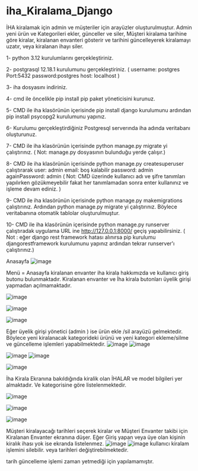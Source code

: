 # iha_Kiralama_Django
İHA kiralamak için admin ve müşteriler için arayüzler oluşturulmuştur. Admin yeni ürün ve Kategorileri ekler, günceller ve siler, Müşteri kiralama tarihine göre kiralar, kiralanan envanteri gösterir ve tarihini güncelleyerek kiralamayı uzatır, veya kiralanan ihayı siler. 

1- python 3.12 kurulumlarını gerçekleştiriniz.

2- postgrasql 12.18.1 kurulumunu gerçekleştiriniz. ( username: postgres Port:5432 password:postgres host: localhost ) 

3- iha dosyasını indiriniz.

4- cmd ile öncelikle pip install pip paket yöneticisini kurunuz.

5- CMD ile iha klasörünün içerisinde pip install django kurulumunu  ardından pip install psycopg2 kurulumunu yapınız. 

6- Kurulumu gerçekleştirdiğiniz Postgresql serverında iha adında veritabanı oluşturunuz. 

7- CMD ile iha klasörünün içerisinde python manage.py migrate yi çalıştırınız. ( Not: manage.py dosyasının bulunduğu yerde çalışır.)

8- CMD ile iha klasörünün içerisinde python manage.py createsuperuser çalıştırarak user: admin email: boş kalabilir password: admin againPassword: admin ( Not: CMD üzerinde kullanıcı adı ve şifre tanımları yapılırken gözükmeyebilir fakat her tanımlamadan sonra enter kullanınız ve işleme devam ediniz. )

9- CMD ile iha klasörünün içerisinde python manage.py makemigrations çalıştırınız. Ardından python manage.py migrate yi çalıştırınız. Böylece veritabanına otomatik tablolar oluşturulmuştur. 

10- CMD ile iha klasörünün içerisinde python manage.py runserver çalıştıradak uygulama URL ine http://127.0.0.1:8000/ geçiş yapabilirsiniz. (  Not : eğer django rest framework hatası alınırsa pip kurulumu djangorestframework kurulumunu yapınız ardından tekrar runserver'ı çalıştırınız.) 

Anasayfa 
![image](https://github.com/emirhanbektes/iha_Kiralama_Django/assets/112666438/4c8e24c5-b1a6-4aef-ba54-3bbe00a2fe0a)


Menü = Anasayfa kiralanan envanter iha kirala hakkımızda ve kullanıcı giriş butonu bulunmaktadır. Kiralanan envanter ve İha kirala butonları üyelik girişi yapmadan açılmamaktadır. 


![image](https://github.com/emirhanbektes/iha_Kiralama_Django/assets/112666438/d5805696-0ee7-4c0a-95dd-cc043fedf09d)

![image](https://github.com/emirhanbektes/iha_Kiralama_Django/assets/112666438/caf5d8c0-3c2f-4c75-bff5-fc35579c0a10)

![image](https://github.com/emirhanbektes/iha_Kiralama_Django/assets/112666438/6716dfa3-d514-4e08-becf-ba11e39aa86f)

Eğer üyelik girişi yönetici (admin ) ise ürün ekle /sil arayüzü gelmektedir. Böylece yeni kiralanacak kategorideki ürünü ve yeni kategori ekleme/silme ve güncelleme işlemleri yapabilmektedir. 
![image](https://github.com/emirhanbektes/iha_Kiralama_Django/assets/112666438/0e492265-66ef-4f1d-a4d0-c603ad62569f)
![image](https://github.com/emirhanbektes/iha_Kiralama_Django/assets/112666438/756c7ce8-902e-43f8-9874-acafa457e5f9)

![image](https://github.com/emirhanbektes/iha_Kiralama_Django/assets/112666438/7a954e18-4e5b-404a-bde7-5cbe207bbe5b)
![image](https://github.com/emirhanbektes/iha_Kiralama_Django/assets/112666438/fedd55b5-036a-4721-b54c-5c9365c22cb3)


![image](https://github.com/emirhanbektes/iha_Kiralama_Django/assets/112666438/6e0fb867-6a62-40aa-b379-bb8b0cfb7cc9)


İha Kirala Ekranına bakıldığında kiralik olan İHALAR ve model bilgileri yer almaktadır. Ve kategorisine göre listelenmektedir. 

![image](https://github.com/emirhanbektes/iha_Kiralama_Django/assets/112666438/3edb2702-7156-4b29-87bf-3f79acd5bd56)

![image](https://github.com/emirhanbektes/iha_Kiralama_Django/assets/112666438/c6d59a51-118e-4b7a-b4f7-ccad1a2149a1)

![image](https://github.com/emirhanbektes/iha_Kiralama_Django/assets/112666438/1b2c9051-489a-4815-875b-184f9a4c75a2)

Müşteri kiralayacağı tarihleri seçerek kiralar ve Müşteri Envanter takibi için Kiralanan Envanter ekranına düşer. Eğer Giriş yapan veya üye olan kişinin kiralık ihası yok ise ekranda listelenmez. 
![image](https://github.com/emirhanbektes/iha_Kiralama_Django/assets/112666438/c648616c-2aab-452e-b27a-4d51ed6fc4d0)
![image](https://github.com/emirhanbektes/iha_Kiralama_Django/assets/112666438/53d0dcee-9ec5-4c22-a870-4a8ae6db060a) kullanıcı kiralam işlemini silebilir. veya tarihleri değiştirebilmektedir. 


tarih güncelleme işlemi zaman yetmediği için yapılamamıştır. 
